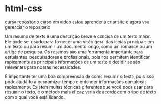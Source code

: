 # html-css
 curso repositorio curso em video
estou aprender a criar site e agora vou gerenciar o repositorio

Um resumo de texto é uma descrição breve e concisa de um texto maior. Ele pode ser usado para fornecer uma visão geral das ideias principais em um texto ou para resumir um documento longo, como um romance ou um artigo de pesquisa. Os resumos são uma ferramenta importante para estudantes, pesquisadores e profissionais, pois nos permitem identificar rapidamente as principais informações de um texto e decidir se são relevantes para nossas necessidades.

É importante ter uma boa compreensão de como resumir o texto, pois isso pode ajudá-lo a economizar tempo e entender informações complexas rapidamente. Existem muitas técnicas diferentes que você pode usar para resumir o texto, e o método mais eficaz varia de acordo com o tipo de texto com o qual você está lidando.